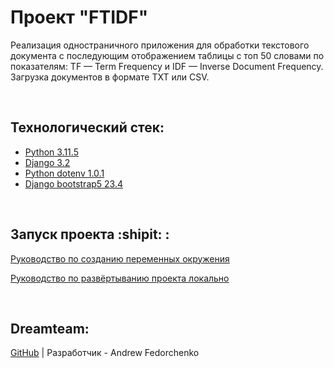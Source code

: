 # Проект "FTIDF"

Реализация одностраничного приложения для обработки текстового документа с последующим отображением таблицы с топ 50 словами по показателям: TF — Term Frequency и IDF — Inverse Document Frequency. Загрузка документов в формате TXT или CSV.

<br>

## Технологический стек:
- [Python 3.11.5](https://docs.python.org/release/3.11.5/)
- [Django 3.2](https://docs.djangoproject.com/en/3.2/)
- [Python dotenv 1.0.1](https://pypi.org/project/python-dotenv/)
- [Django bootstrap5 23.4](https://django-bootstrap5.readthedocs.io/en/latest/)

<br>

## Запуск проекта :shipit: :
[Руководство по созданию переменных окружения](.env.example)

[Руководство по развёртыванию проекта локально](SetUp.md)

<br>

## Dreamteam:

[GitHub](https://github.com/Furturnax) | Разработчик - Andrew Fedorchenko 
